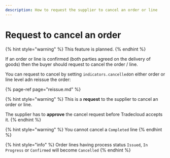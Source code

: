 ```yaml
---
description: How to request the supplier to cancel an order or line
---
```


# Request to cancel an order

{% hint style="warning" %}
This feature is planned.
{% endhint %}

If an order or line is confirmed \(both parties agreed on the delivery of goods\) then the buyer should  request to cancel the order / line.

You can request to cancel by setting `indicators.cancelled`on either order or line level adn reissue the order:

{% page-ref page="reissue.md" %}

{% hint style="warning" %}
This is a **request** to the supplier to cancel an order or line. 

The supplier has to **approve** the cancel request before Tradecloud accepts it.
{% endhint %}

{% hint style="warning" %}
You cannot cancel a `Completed` line
{% endhint %}

{% hint style="info" %}
Order lines having process status `Issued`, `In Progress` or `Confirmed` will become `Cancelled`
{% endhint %}



